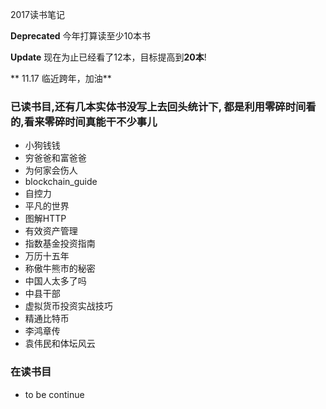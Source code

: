 
2017读书笔记

**Deprecated**
今年打算读至少10本书

**Update**
现在为止已经看了12本，目标提高到**20本**!

** 11.17 临近跨年，加油**

### 已读书目,还有几本实体书没写上去回头统计下, 都是利用零碎时间看的,看来零碎时间真能干不少事儿
 * 小狗钱钱
 * 穷爸爸和富爸爸
 * 为何家会伤人
 * blockchain_guide
 * 自控力
 * 平凡的世界
 * 图解HTTP
 * 有效资产管理
 * 指数基金投资指南
 * 万历十五年
 * 称傲牛熊市的秘密
 * 中国人太多了吗
 * 中县干部
 * 虚拟货币投资实战技巧
 * 精通比特币
 * 李鸿章传
 * 袁伟民和体坛风云


### 在读书目
 
 *  to be continue

